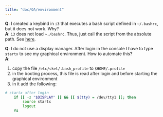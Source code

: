 ```yaml
---
title: "doc/QA/environment"
---
```


**Q**: I created a keybind in `i3` that executes a bash script defined in `~/.bashrc`, but it does not work.
Why?<br>
**A**: `i3` does not load `~./bashrc`. Thus, just call the script from the absolute path. See [here](https://stackoverflow.com/questions/50968451/bash-script-works-in-terminal-emulator-but-not-as-i3-keybind).

**Q**: I do not use a display manager. After login in the console I have to type `startx` to see my graphical
  environment. How to automate this?<br>
**A**: 

1. copy the file `/etc/skel/.bash_profile` to `$HOME/.profile`
2. in the booting process, this file is read after login and before starting the graphical environment
3. in it add the following:
    
```bash
# startx after login
    if [[ -z "$DISPLAY" ]] && [[ $(tty) = /dev/tty1 ]]; then
        source startx
        logout
    fi
``` 
